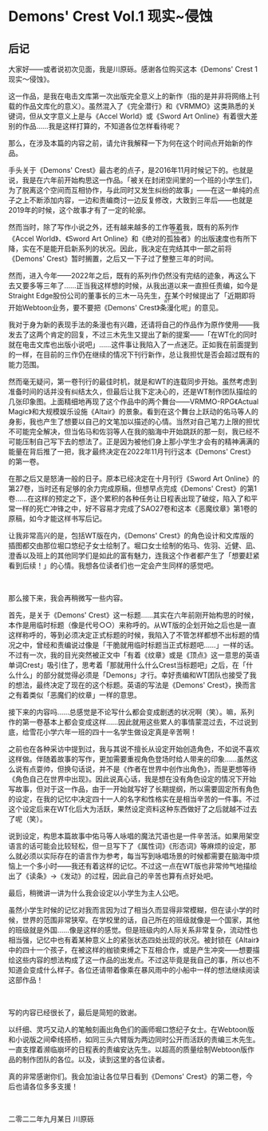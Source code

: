 # Demons' Crest Vol.1 现实~侵蚀

## 后记

大家好——或者说初次见面，我是川原砾。感谢各位购买这本《Demons' Crest 1 现实～侵蚀》。

这一作品，是我在电击文库第一次出版完全意义上的新作（指的是并非将网络上刊载的作品文库化的意义）。虽然混入了《完全潜行》和《VRMMO》这类熟悉的关键词，但从文字意义上是与《Accel World》或《Sword Art Online》有着很大差别的作品……我是这样打算的，不知道各位怎样看待呢？

那么，在涉及本篇的内容之前，请允许我解释一下为何在这个时间点开始新的作品。

手头关于《Demons' Crest》最古老的点子，是2016年11月时候记下的。也就是说，我是在六年前开始构思这一作品。「被关在封闭空间里的一个班的小学生们，为了脱离这个空间而互相协作，与此同时又发生纠纷的故事」——在这一单纯的点子之上不断添加内容，一边和责编商讨一边反复修改，大致到三年后——也就是2019年的时候，这个故事才有了一定的轮廓。

然而当时，除了写作小说之外，还有越来越多的工作等着我，既有的系列作《Accel World》、《Sword Art Online》和《绝对的<ruby>孤独者<rt>Isolator</rt></ruby>》的出版速度也有所下降，实在不是能开启新系列的状况。因此，我决定在完结其中一部之前将《Demons' Crest》暂时搁置，之后又一下子过了整整三年的时间。

然而，进入今年——2022年之后，既有的系列作仍然没有完结的迹象，再这么下去又要多等三年了……正当我这样想的时候，从我出道以来一直担任责编，如今是Straight Edge股份公司的董事长的三木一马先生，在某个时候提出了「近期即将开始Webtoon业务，要不要把《Demons' Crest》<ruby>条漫<rt>WT</rt></ruby>化呢」的意见。

我对于身为新的表现手法的条漫也有兴趣，还请将自己的作品作为原作使用——我发去了这两个肯定的回复，不过三木先生又提出了新的提案——「在WT化的同时就在电击文库也出版小说吧」……这件事让我陷入了一点迷茫。正如我在前面提到的一样，在目前的三作仍在继续的情况下刊行新作，总让我担忧是否会超过既有的能力范围。

然而毫无疑问，第一卷刊行的最佳时机，就是和WT的连载同步开始。虽然考虑到准备时间的话并没有纠结太久，但最后让我下定决心的，还是WT制作团队描绘的几张印象图。上面精细地再现了这个作品中的两个舞台——VRMMO-RPG《Actual Magic》和大规模娱乐设施《Altair》的景象。看到在这个舞台上跃动的佑马等人的身影，我也产生了想要以自己的文笔加以描述的心情。当然对自己笔力上限的担忧不可能完全解决，但当佑马和佐羽等人在我的脑海中开始跳跃的那一刻，我已经不可能压制自己写下去的想法了。正是因为被他们身上那小学生才会有的精神满满的能量在背后推了一把，我才最终决定在2022年11月刊行这本《Demons' Crest》的第一卷。

在那之后又是怒涛一般的日子。原本已经决定在十月刊行《Sword Art Online》的第27卷，当时还有足够的余力完成原稿，但想早点完成《Demons' Crest》的第1卷……在这样的预定之下，逐个累积的各种任务让日程表出现了破绽，陷入了和平常一样的死亡冲锋之中，好不容易才完成了SAO27卷和这本《恶魔纹章》第1卷的原稿，如今才能这样书写后记。

让我非常高兴的是，包括WT版在内，《Demons' Crest》的角色设计和文库版的插图都交由那位堀口悠纪子女士绘制了。堀口女士绘制的佑马、佐羽、近健、凪、澄香以及班上的其他同学们是如此的富有魅力，连我这个作者都产生了「想要赶紧看到后续！」的心情。我想各位读者们也一定会产生同样的感觉吧。

&emsp;

那么接下来，我会再稍微写一些内容。

首先，是关于《Demons' Crest》这一标题……其实在六年前刚开始构思的时候，本作是用临时标题（像是代号○○）来称呼的。从WT版的企划开始之后也是一直这样称呼的，等到必须决定正式标题的时候，我陷入了不管怎样都想不出标题的情况之中，曾经和责编说过像是「干脆就用临时标题当正式标题吧……」一样的话。不过有一次，我的目光突然被正文中「有着《纹章》或是《顶点》这一意思的英语单词Crest」吸引住了，思考着「那就用什么什么Crest当标题吧」之后，在「什么什么」的部分就觉得必须是「Demons」才行。幸好责编和WT团队也接受了我的想法，最终决定了现在的这个标题。英语的写法是《Demons' Crest》，换而言之有着类似「恶魔们的纹章」一样的意思。

接下来的内容吗……总感觉是不论写什么都会变成剧透的状况啊（笑）。嘛，系列作的第一卷基本上都会变成这样……因此就用这些累人的事情蒙混过去，不过说到底，给雪花小学六年一班的四十一名学生做设定真是辛苦啊！

之前也在各种采访中提到过，我与其说不擅长从设定开始创造角色，不如说不喜欢这样做。伴随着故事的写作，更加需要重视角色登场时给人带来的印象……虽然这么说有点耍帅，但换句话说，并不是《作者在世界中创作出角色》，而是更想等待《角色自己在世界中出现》。因此说真心话，我是想在没有角色设定的情况下开始写故事，但对于这一作品，由于一开始就写好了长期提纲，所以需要固定所有角色的设定，在我的记忆中决定四十一人的名字和性格实在是相当辛苦的一件事。不过这个设定后来在WT化后大为活跃，果然设定资料这种东西做好了之后就越不过去了呢（笑）。

说到设定，构思本篇故事中佑马等人咏唱的魔法咒语也是一件辛苦活。如果用架空语言的话可能会比较轻松，但一旦写下了《属性词》《形态词》等麻烦的设定，那么就必须以实际存在的语言作为参考，每当写到咏唱场景的时候都需要在脑海中烦恼上一个多小时——我还有着这样的记忆。不过这一点在WT版也非常帅气地描绘出了《读条》→《发动》的过程，因此自己的辛苦也算有点好处吧。

最后，稍微讲一讲为什么我会设定以小学生为主人公吧。

虽然小学生时候的记忆对我而言因为过了相当久而显得非常模糊，但在读小学的时候，世界的范围非常狭窄。在学校里的话，自己所在的班级就像是一个国家，其他的班级就是外国……像是这样的感觉。但是班级内的人际关系非常复杂，流动性也相当强，记忆中也有着某种意义上的紧张状态四处出现的状况。被封锁在《Altair》中的四十一个孩子，在被这样的枷锁束缚之下互相合作，或是产生冲突——想要描绘这些内容的想法构成了这一作品的出发点。不过这毕竟是我自己的事，所以也不知道会变成什么样子。各位还请带着像乘在暴风雨中的小船中一样的想法继续阅读这部作品！

&emsp;

写的内容已经很长了，最后是简短的致谢。

以纤细、灵巧又动人的笔触刻画出角色们的画师堀口悠纪子女士。在Webtoon版和小说版之间牵线搭桥，如同三头六臂版为两边同时公开而活跃的责编三木先生。一直支撑着濒临崩坏的日程表的责编安达先生。以超高的质量绘制Webtoon版作品的制作团队的各位。以及，读到这里的各位读者。

真的非常感谢你们。我会加油让各位早日看到《Demons' Crest》的第二卷，今后也请各位多多支援！

&emsp;

二零二二年九月某日 川原砾
